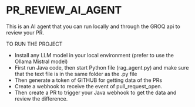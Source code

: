 # PR_REVIEW_AI_AGENT
This is an AI agent that you can run locally and through the GROQ api to review your PR.

TO RUN THE PROJECT
  - Install any LLM model in your local environment (prefer to use the Ollama Mistral model)
  - First run Java code, then start Python file (rag_agent.py) and make sure that the text file is in the same folder as the .py file
  - Then generate a token of GITHUB for getting data of the PRs
  - Create a webhook to receive the event of pull_request_open.
  - Then create a PR to trigger your Java webhook to get the data and review the difference.
